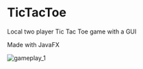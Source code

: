 # TicTacToe

Local two player Tic Tac Toe game with a GUI

Made with JavaFX

![gameplay_1](https://user-images.githubusercontent.com/92262991/216817038-ca4560c3-4bdf-4bb4-ab5a-9ab9feaaffd9.jpg)
